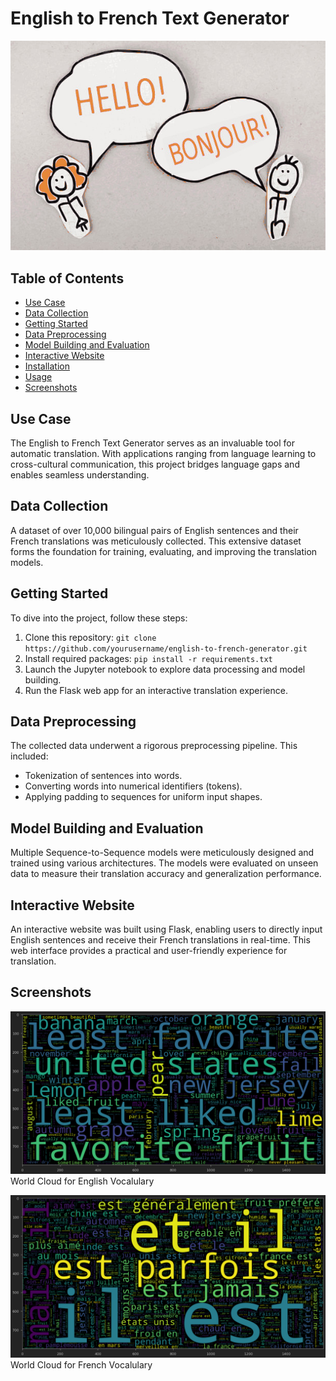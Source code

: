 # English to French Text Generator

![Project Banner](https://github.com/Himanshgit5458/English2French/raw/main/images/Banner.jpg)

## Table of Contents

- [Use Case](#use-case)
- [Data Collection](#data-collection)
- [Getting Started](#getting-started)
- [Data Preprocessing](#data-preprocessing)
- [Model Building and Evaluation](#model-building-and-evaluation)
- [Interactive Website](#interactive-website)
- [Installation](#installation)
- [Usage](#usage)
- [Screenshots](#screenshots)


## Use Case

The English to French Text Generator serves as an invaluable tool for automatic translation. With applications ranging from language learning to cross-cultural communication, this project bridges language gaps and enables seamless understanding.

## Data Collection

A dataset of over 10,000 bilingual pairs of English sentences and their French translations was meticulously collected. This extensive dataset forms the foundation for training, evaluating, and improving the translation models.

## Getting Started

To dive into the project, follow these steps:

1. Clone this repository: `git clone https://github.com/yourusername/english-to-french-generator.git`
2. Install required packages: `pip install -r requirements.txt`
3. Launch the Jupyter notebook to explore data processing and model building.
4. Run the Flask web app for an interactive translation experience.

## Data Preprocessing

The collected data underwent a rigorous preprocessing pipeline. This included:
- Tokenization of sentences into words.
- Converting words into numerical identifiers (tokens).
- Applying padding to sequences for uniform input shapes.

## Model Building and Evaluation

Multiple Sequence-to-Sequence models were meticulously designed and trained using various architectures. The models were evaluated on unseen data to measure their translation accuracy and generalization performance.

## Interactive Website

An interactive website was built using Flask, enabling users to directly input English sentences and receive their French translations in real-time. This web interface provides a practical and user-friendly experience for translation.

## Screenshots

![Screenshot 1](https://github.com/Himanshgit5458/English2French/raw/main/images/pic1.png)
World Cloud for English Vocalulary







![Screenshot 2](https://github.com/Himanshgit5458/English2French/raw/main/images/pic2.png)
World Cloud for French Vocalulary




